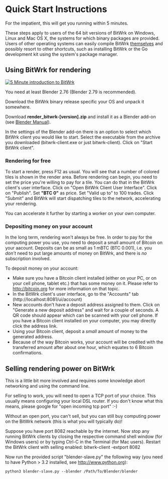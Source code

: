 Quick Start Instructions
========================
For the impatient, this will get you running within 5 minutes.

These steps apply to users of the 64 bit versions of BitWrk on Windows, Linux and Mac OS X, the
systems for which binary packages are provided. Users of other operating systems can easily compile BitWrk
[themselves](COMPILING.md) and possibly resort to other shortcuts, such as installing
BitWrk or the Go development kit using the system's package manager.

Using BitWrk for rendering 
--------------------------
[![5 Minute introduction to BitWrk](https://img.youtube.com/vi/KmwcxwhIRr0/0.jpg)](https://www.youtube.com/watch?v=KmwcxwhIRr0)

You need at least Blender 2.76 (Blender 2.79 is recommended).

Download the BitWrk binary release specific your OS and unpack it somewhere.

Download **render_bitwrk-[version].zip** and install it as a Blender add-on (see [Blender Manual](https://docs.blender.org/manual/en/dev/preferences/addons.html)).

In the settings of the Blender add-on there is an option to select which BitWrk client you would like to start. Select the executable from the archive you downloaded (bitwrk-client.exe or just bitwrk-client). Click on "Start BitWrk client".

### Rendering for free
To start a render, press F12 as usual. You will see that a number of colored tiles is shown in the render area. Before rendering can begin, you need to set the price you're willing to pay for a tile. You can do that in the BitWrk client's user interface. Click on "Open BitWrk Client User Interface". Click on "Publish". Set **"BTC 0"** as price. Set "Valid up to" to 100 trades. Click "Submit" and BitWrk will start dispatching tiles to the network, accelerating your rendering.

You can accelerate it further by starting a worker on your own computer. 

### Depositing money on your account
In the long term, rendering won't always be free. In order to pay for the computing power you
use, you need to deposit a small amount of Bitcoin on your aacount. Deposits can be as small
as 1 mBTC (BTC 0.001), i.e. you *don't* need to put large amounts of money on BitWrk, and
there is *no* subscription involved.

To deposit money on your account:
- Make sure you have a Bitcoin client installed (either on your PC, or on your cell phone, tablet
  etc.) that has some money on it. Please refer to http://bitcoin.org for more information on that
  topic.
- In the BitWrk client's user interface, go to the "Accounts" tab (http://localhost:8081/ui/account)
- New accounts don't have a deposit address assigned to them. Click on "Generate a new deposit address"
  and wait for a couple of seconds. A QR code should appear which can be scanned with your cell phone.
  If you have a Bitcoin client installed on your computer, you may directly click the address link.
- Using your Bitcoin client, deposit a *small* amount of money to the generated address.
- Because of the way Bitcoin works, your account will be credited with the transferred amount after
  about one hour, which equates to 6 Bitcoin confirmations.


Selling rendering power on BitWrk
---------------------------------
This is a little bit more involved and requires some knowledge abort networking and using
the command line.

For selling to work, you will need to open a TCP port of your choice. This
usually means configuring your local DSL router. If you don't know what this
means, please google for "open incoming tcp port" :-)

Without an open port, you can't sell, but you can still buy computing power on
the BitWrk network (this is what you will typically do)!

Suppose you have port 8082 reachable by the internet. Now stop any running BitWrk
clients by closing the respective command shell window (for Windows users) or by
typing Ctrl-C in the Terminal (for Mac users). Restart the BitWrk client with
selling enabled:
    bitwrk-client -extport 8082

Now run the provided script "blender-slave.py" the following way (you need to have Python > 3.2 installed, see
http://www.python.org):

    python3 blender-slave.py --blender /Path/To/Blender/blender
